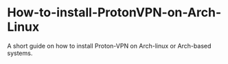 # How-to-install-ProtonVPN-on-Arch-Linux
A short guide on how to install Proton-VPN on Arch-linux or Arch-based systems.
